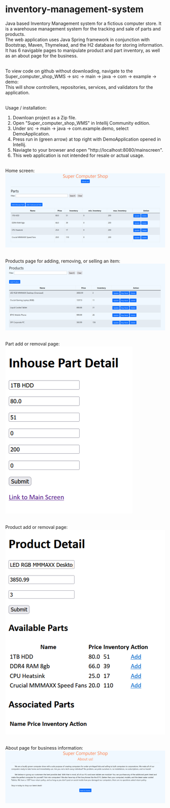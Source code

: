 # inventory-management-system
Java based Inventory Management system for a fictious computer store. It is a warehouse management system for the tracking and sale of parts and products.<br>
The web application uses Java Spring framework in conjunction with Bootstrap, Maven, Thymelead, and the H2 database for storing information. It has 6 navigable pages to manipulate product
and part inventory, as well as an about page for the business.<br><br>

To view code on github without downloading, navigate to the Super_computer_shop_WMS -> src -> main -> java -> com -> example -> demo:<br>
This will show controllers, repositories, services, and validators for the application.<br><br>

Usage / installation:<br>
1. Downloan project as a Zip file. <br>
2. Open "Super_computer_shop_WMS" in Intellij Community edition. <br>
3. Under src -> main -> java -> com.example.demo, select DemoApplication.<br>
4. Press run in (green arrow) at top right with DemoApplication opened in Intellij.<br>
5. Naviagte to your browser and open "http://localhost:8080/mainscreen".<br>
6. This web application is not intended for resale or actual usage.<br><br>

Home screen:<br>
![](images/home_screen.PNG)
<br><br>

Products page for adding, removing, or selling an item: <br>
![](images/products.PNG)
<br><br>

Part add or removal page:<br>
![](images/add_part.PNG)
<br><br>

Product add or removal page: <br>
![](images/change_product.PNG)
<br><br>

About page for business information: <br>
![](images/about.PNG)
<br><br>
